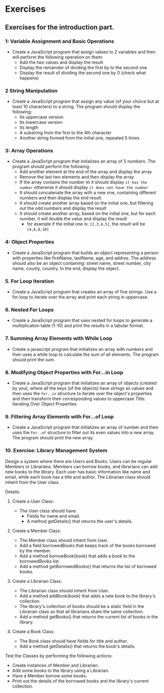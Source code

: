 # Exercises

##  Exercises for the introduction part.

### 1: Variable Assignment and Basic Operations
- Create a JavaScript program that assign values to 2 variables and then will perform the following operation on them:
    * Add the two values and display the result
    * Display the remainder of dividing the first by to the second one
    * Display the result of dividing the second one by 0 (check what happens)


### 2 String Manipulation
- Create a JavaScript program that assign any value (of your choice but at least 10 characters) to a string. The program should display the following:
    - Its uppercase version
    - Its lowercase version
    - Its length
    - A substring from the first to the 4th character
    - Another string formed from the initial one, repeated 5 times


### 3: Array Operations
- Create a JavaScript program that initializes an array of 5 numbers. The program should perform the following:
    - Add another element at the end of the array and display the array
    - Remove the last two elements and then display the array
    - If the array contains the number `95` it should display `it has the number` otherwise it should display `it does not have the number`
    - It should concatenate the array with a new one, containing different numbers and then display the end result.
    - It should create another array based on the initial one, but filtering out the odd numbers and display the result
    - It should create another array, based on the initial one, but for each number, it will double the value and display the result
        - for example if the initial one is: `[2,3,4,5]`, the result will be `[4,6,8,10]`


### 4: Object Properties
- Create a JavaScript program that builds an object representing a person with properties like firstName, lastName, age, and addres. The address should also be an object containing: street name, street number, city name, county, country. In the end, display the object.


### 5. For Loop Iteration
- Create a JavaScript program that creates an array of five strings. Use a for loop to iterate over the array and print each string in uppercase.


### 6. Nested For Loops
- Create a JavaScript program that uses nested for loops to generate a multiplication table (1-10) and print the results in a tabular format.


### 7. Summing Array Elements with While Loop
- Create a javascript program that initializes an array with numbers and then uses a while loop to calculate the sum of all elements. The program should print the sum.


### 8. Modifying Object Properties with For...in Loop
- Create a JavaScript program that initializes an array of objects (created by you), where all the keys (of the objects) have strings as values and then uses the `for..in` structure to iterate over the object's properties and then transform their corresponding values to uppercase
Title: Iterating Over Object Properties


### 9. Filtering Array Elements with For...of Loop
- Create a JavaScript program that initializes an array of number and then uses the `For..of` structure to filter out its even values into a new array. The program should print the new array.

### 10. Exercise: Library Management System
Design a system where there are Users and Books. Users can be regular Members or Librarians. Members can borrow books, and librarians can add new books to the library. Each user has basic information like name and email, while each book has a title and author. The Librarian class should inherit from the User class.

Details: 

1. Create a User Class:

    - The User class should have:
        - Fields for name and email.
        - A method getDetails() that returns the user's details.

2. Create a Member Class:

    - The Member class should inherit from User.
    - Add a field borrowedBooks that keeps track of the books borrowed by the member.
    - Add a method borrowBook(book) that adds a book to the borrowedBooks list.
    - Add a method getBorrowedBooks() that returns the list of borrowed books.

3. Create a Librarian Class:

    - The Librarian class should inherit from User.
    - Add a method addBook(book) that adds a new book to the library's collection.
    - The library's collection of books should be a static field in the Librarian class so that all librarians share the same collection.
    - Add a method getBooks() that returns the current list of books in the library.
4. Create a Book Class:

    - The Book class should have fields for title and author.
    - Add a method getDetails() that returns the book's details.

Test the Classes by performing the following actions:

- Create instances of Member and Librarian.
- Add some books to the library using a Librarian.
- Have a Member borrow some books.
- Print out the details of the borrowed books and the library's current collection.